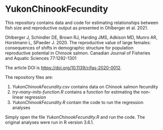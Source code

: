 # YukonChinookFecundity

This repository contains data and code for estimating relationships between fish size and reproductive output as presented in Ohlberger et al. 2021.

Ohlberger J, Schindler DE, Brown RJ, Harding JMS, Adkison MD, Munro AR, Horstmann L, SPaeder J. 2020. The reproductive value of large females: consequences of shifts in demographic structure for population reproductive potential in Chinook salmon. Canadian Journal of Fisheries and Aquatic Sciences 77:1292-1301

The article DOI is https://doi.org/10.1139/cjfas-2020-0012.

The repository files are:

1. _YukonChinookFecundity.csv_ contains data on Chinook salmon fecundity
2. _try-many-inits-function.R_ contains a function for estimating the non-linear regression
3. _YukonChinookFecundity.R_ contain the code to run the regression analyses

Simply open the file _YukonChinookFecundity.R_ and run the code. The original analyses were run in R version 3.6.1.
